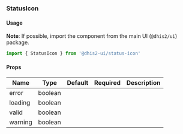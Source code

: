 ### StatusIcon

#### Usage

**Note**: If possible, import the component from the main UI (`@dhis2/ui`) package.

```js
import { StatusIcon } from '@dhis2-ui/status-icon'
```

#### Props

| Name    | Type    | Default | Required | Description |
| ------- | ------- | ------- | -------- | ----------- |
| error   | boolean |         |          |             |
| loading | boolean |         |          |             |
| valid   | boolean |         |          |             |
| warning | boolean |         |          |             |

